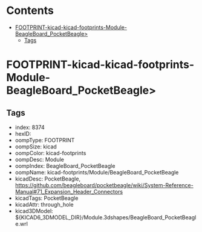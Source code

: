 



Contents
========

* [FOOTPRINT-kicad-kicad-footprints-Module-BeagleBoard_PocketBeagle>](#footprint-kicad-kicad-footprints-module-beagleboard_pocketbeagle)
	* [Tags](#tags)

# FOOTPRINT-kicad-kicad-footprints-Module-BeagleBoard_PocketBeagle>

## Tags

- index: 8374
- hexID: 
- oompType: FOOTPRINT
- oompSize: kicad
- oompColor: kicad-footprints
- oompDesc: Module
- oompIndex: BeagleBoard_PocketBeagle
- oompName: kicad-footprints/Module/BeagleBoard_PocketBeagle
- kicadDesc: PocketBeagle, https://github.com/beagleboard/pocketbeagle/wiki/System-Reference-Manual#71_Expansion_Header_Connectors
- kicadTags: PocketBeagle
- kicadAttr: through_hole
- kicad3DModel: ${KICAD6_3DMODEL_DIR}/Module.3dshapes/BeagleBoard_PocketBeagle.wrl
